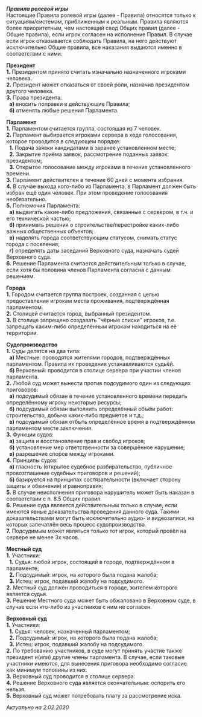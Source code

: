 ***Правила ролевой игры***  
Настоящие Правила ролевой игры (далее - Правила) относятся только к ситуациям/системам, приближенным к реальным. Правила являются более 
приоритетным, чем настоящий свод Общих правил (далее - Общие правила), если игрок согласен на исполнение Правил. В случае если игрок 
отказывается соблюдать Правила, на него действуют исключительно Общие правила, все наказания выдаются именно в соответствии с ними.  
  
**Президент**  
**1.** Президентом принято считать изначально назначенного игроками человека.  
**2.** Президент может отказаться от своей роли, назначив президентом другого человека.  
**3.** Права президента:  
&nbsp; **а)** вносить поправки в действующие Правила;  
&nbsp; **б)** отменять любые решения Парламента.  
  
**Парламент**  
**1.** Парламентом считается группа, состоящая из 7 человек.  
**2.** Парламент выбирается игроками сервера в ходе голосования, которое проводится в следующем порядке:  
&nbsp; **1.** Подача заявки кандидатами в заранее установленном месте;  
&nbsp; **2.** Закрытие приёма заявок, рассмотрение поданных заявок президентом;  
&nbsp; **3.** Открытое голосование между игроками в течение установленного времени.  
**3.** Парламент действителен в течение 60 дней с момента избрания.  
**4.** В случае выхода кого-либо из Парламента, в Парламент должен быть избран ещё один человек. При этом проведение голосования необязательно.  
**5.** Полномочия Парламента:  
&nbsp; **а)** выдвигать какие-либо предложения, связанные с сервером, в т.ч. и его технической частью;  
&nbsp; **б)** принимать решения о строительстве/перестройке каких-либо важных общественных объектов;  
&nbsp; **в)** наделять города соответствующим статусом, снимать статус города с поселения;  
&nbsp; **г)** определять даты заседаний Верховного суда, назначать судей Верховного суда.  
**6.** Решение Парламента считается действительным только в случае, если хотя бы половина членов Парламента согласна с данным решением.  
  
**Города**  
**1.** Городом считается группа построек, созданная с целью предоставления игрокам места проживания, подтверждённая парламентом.  
**2.** Столицей считается город, выбранный президентом.  
**3.** В столице запрещено создавать "чёрные списки" игроков, т.е. запрещать каким-либо определённым игрокам находиться на её территории.  
  
**Судопроизводство**  
**1.** Суды делятся на два типа:  
&nbsp; **a)** Местные: проводятся жителями городов, подтверждённых парламентом. Правила их проведения устанавливаются судьёй.  
&nbsp; **б)** Верховный: проводится в столице сервера при участии членов парламента.  
**2.** Любой суд может вынести против подсудимого один из следующих приговоров:  
&nbsp; **а)** подсудимый обязан в течение установленного времени передать определённому игроку некоторые ресурсы;  
&nbsp; **б)** подсудимый обязан выполнить определённый объём работ: строительство, добыча каких-либо предметов и т.д.;  
&nbsp; **в)** подсудимый обязан отбыть определённое время в подтверждённом парламентом месте заключения.  
**3.** Функции судов:  
&nbsp; **а)** защита и восстановление прав и свобод игроков;  
&nbsp; **б)** установление мер ответственности за совершённое нарушение;  
&nbsp; **в)** разрешение споров между игроками.  
**4.** Принципы судов:  
&nbsp; **а)** гласность (открытое судебное разбирательство, публичное провозглашение судебных приговоров и решений);  
&nbsp; **б)** базируется на принципах состязательности (включает сторону защиты и обвинения) и равноправия;  
**5.** В случае неисполнения приговора нарушитель может быть наказан в соответствии с п. 8.5 Общих правил.  
**6.** Решение суда является действительным только в случае, если имеются явные доказательства проведения данного суда. Такими доказательствами могут быть исключительно аудио- и видеозаписи, на которых запечатлён весь процесс судопроизводства.  
**7.** Подсудимым может являться только тот игрок, который провёл на сервере не менее 3х часов.  
  
**Местный суд**  
**1.** Участники:  
&nbsp; **1.** Судья: любой игрок, состоящий в городе, подтверждённом в парламенте;  
&nbsp; **2.** Подсудимый: игрок, на которого была подана жалоба;  
&nbsp; **3.** Истец: игрок, подавший жалобу на подсудимого.  
**2.** Местный суд должен проводиться в городе, жителем которого является судья.  
**3.** Решение Местного суда может быть обжаловано в Верховном суде, в случае если кто-либо из участников с ним не согласен.  
  
**Верховный суд**  
**1.** Участники:  
&nbsp; **1.** Судья: человек, назначенный парламентом;  
&nbsp; **2.** Подсудимый: игрок, на которого была подана жалоба;  
&nbsp; **3.** Истец: игрок, подавший жалобу на подсудимого.  
**2.** По требованию участников, в суде могут принять участие также президент и(или) другие члены парламента. В случае, если таковые участники имеются, для вынесения приговора необходимо согласие как минимум половины из них.  
**3.** Верховный суд проводится в столице сервера.  
**4.** Решение Верховного суда является окончательным: оспорить его нельзя.  
**5.** Верховный суд может потребовать плату за рассмотрение иска.  
  
*Актуально на 2.02.2020*